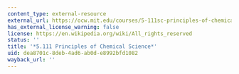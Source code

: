 ```yaml
---
content_type: external-resource
external_url: https://ocw.mit.edu/courses/5-111sc-principles-of-chemical-science-fall-2014/
has_external_license_warning: false
license: https://en.wikipedia.org/wiki/All_rights_reserved
status: ''
title: '*5.111 Principles of Chemical Science*'
uid: dea8701c-8deb-4ad6-ab0d-e8992bfd1082
wayback_url: ''
---
```

